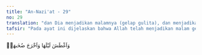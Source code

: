 ```yaml
---
title: "An-Nazi'at - 29"
no: 29
translation: "dan Dia menjadikan malamnya (gelap gulita), dan menjadikan siangnya (terang benderang)."
tafsir: "Pada ayat ini dijelaskan bahwa Allah telah menjadikan malam gelap gulita dan siang terang benderang, dan pergantian siang dan malam, serta perbedaan musim-musim sebagai akibat dari peredaran planet-planet di sekitar orbitnya. Mengatur dan memelihara peredaran planet-planet ini sungguh pekerjaan yang luar biasa hebatnya."
---
```


وَاَغْطَشَ لَيْلَهَا وَاَخْرَجَ ضُحٰىهَاۖ
